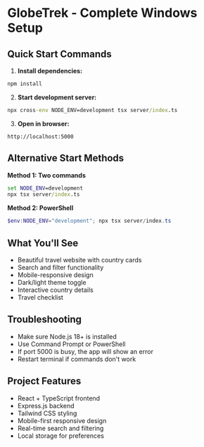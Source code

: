 # GlobeTrek - Complete Windows Setup

## Quick Start Commands

1. **Install dependencies:**
```cmd
npm install
```

2. **Start development server:**
```cmd
npx cross-env NODE_ENV=development tsx server/index.ts
```

3. **Open in browser:**
```
http://localhost:5000
```

## Alternative Start Methods

**Method 1: Two commands**
```cmd
set NODE_ENV=development
npx tsx server/index.ts
```

**Method 2: PowerShell**
```powershell
$env:NODE_ENV="development"; npx tsx server/index.ts
```

## What You'll See
- Beautiful travel website with country cards
- Search and filter functionality
- Mobile-responsive design
- Dark/light theme toggle
- Interactive country details
- Travel checklist

## Troubleshooting
- Make sure Node.js 18+ is installed
- Use Command Prompt or PowerShell
- If port 5000 is busy, the app will show an error
- Restart terminal if commands don't work

## Project Features
- React + TypeScript frontend
- Express.js backend
- Tailwind CSS styling
- Mobile-first responsive design
- Real-time search and filtering
- Local storage for preferences